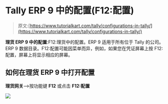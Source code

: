 # Tally ERP 9 中的配置(F12:配置)

> 原文:[https://www.tutorialkart.com/tally/configurations-in-tally/](https://www.tutorialkart.com/tally/configurations-in-tally/)

**理货 ERP 9 中的配置**:F12:理货中的配置。ERP 9 适用于所有位于 Tally 的公司。ERP 9 数据目录。F12:配置可能因菜单而异，例如，如果您在凭证屏幕上按 F12:配置，屏幕上将显示相应的屏幕。

## **如何在理货 ERP 9 中打开配置**

**理货网关**–>按功能键 **F12** 或点击 **F12:配置**

[![](../Images/925da31b32d6bc3827932f6c8afb11bb.png)](https://www.tutorialkart.com/)